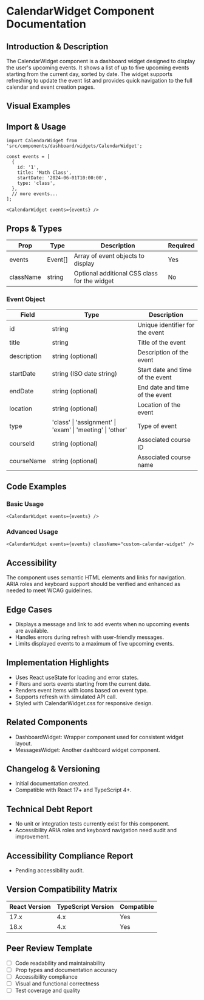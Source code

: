 # CalendarWidget Component Documentation

## Introduction & Description
The CalendarWidget component is a dashboard widget designed to display the user's upcoming events. It shows a list of up to five upcoming events starting from the current day, sorted by date. The widget supports refreshing to update the event list and provides quick navigation to the full calendar and event creation pages.

## Visual Examples
<!-- Add placeholders for screenshots or Storybook links -->

## Import & Usage
```tsx
import CalendarWidget from 'src/components/dashboard/widgets/CalendarWidget';

const events = [
  {
    id: '1',
    title: 'Math Class',
    startDate: '2024-06-01T10:00:00',
    type: 'class',
  },
  // more events...
];

<CalendarWidget events={events} />
```

## Props & Types
| Prop       | Type     | Description                                  | Required |
|------------|----------|----------------------------------------------|----------|
| events     | Event[]  | Array of event objects to display            | Yes      |
| className  | string   | Optional additional CSS class for the widget | No       |

### Event Object
| Field       | Type                         | Description                                  |
|-------------|------------------------------|----------------------------------------------|
| id          | string                       | Unique identifier for the event              |
| title       | string                       | Title of the event                           |
| description | string (optional)            | Description of the event                     |
| startDate   | string (ISO date string)     | Start date and time of the event            |
| endDate     | string (optional)            | End date and time of the event               |
| location    | string (optional)            | Location of the event                        |
| type        | 'class' \| 'assignment' \| 'exam' \| 'meeting' \| 'other' | Type of event                              |
| courseId    | string (optional)            | Associated course ID                         |
| courseName  | string (optional)            | Associated course name                       |

## Code Examples
### Basic Usage
```tsx
<CalendarWidget events={events} />
```

### Advanced Usage
```tsx
<CalendarWidget events={events} className="custom-calendar-widget" />
```

## Accessibility
The component uses semantic HTML elements and links for navigation. ARIA roles and keyboard support should be verified and enhanced as needed to meet WCAG guidelines.

## Edge Cases
- Displays a message and link to add events when no upcoming events are available.
- Handles errors during refresh with user-friendly messages.
- Limits displayed events to a maximum of five upcoming events.

## Implementation Highlights
- Uses React useState for loading and error states.
- Filters and sorts events starting from the current date.
- Renders event items with icons based on event type.
- Supports refresh with simulated API call.
- Styled with CalendarWidget.css for responsive design.

## Related Components
- DashboardWidget: Wrapper component used for consistent widget layout.
- MessagesWidget: Another dashboard widget component.

## Changelog & Versioning
- Initial documentation created.
- Compatible with React 17+ and TypeScript 4+.

## Technical Debt Report
- No unit or integration tests currently exist for this component.
- Accessibility ARIA roles and keyboard navigation need audit and improvement.

## Accessibility Compliance Report
- Pending accessibility audit.

## Version Compatibility Matrix
| React Version | TypeScript Version | Compatible |
|---------------|--------------------|------------|
| 17.x          | 4.x                | Yes        |
| 18.x          | 4.x                | Yes        |

## Peer Review Template
- [ ] Code readability and maintainability
- [ ] Prop types and documentation accuracy
- [ ] Accessibility compliance
- [ ] Visual and functional correctness
- [ ] Test coverage and quality
